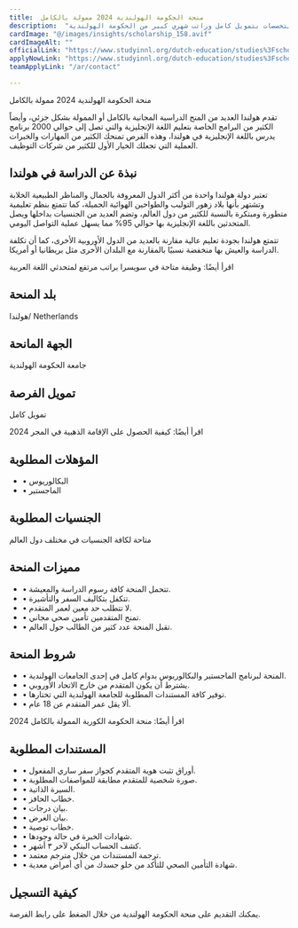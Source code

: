 ```yaml
---
title:  منحة الحكومة الهولندية 2024 ممولة بالكامل 
description:  "منحة ممولة بالكامل في هولندا في كافة التخصصات بتمويل كامل وراتب شهري كبير من الحكومة الهولندية." 
cardImage: "@/images/insights/scholarship_158.avif" 
cardImageAlt: "" 
officialLink: "https://www.studyinnl.org/dutch-education/studies%3Fscholarship=Orange+Knowledge+Programma+%28OKP%29" 
applyNowLink: "https://www.studyinnl.org/dutch-education/studies%3Fscholarship=Orange+Knowledge+Programma+%28OKP%29" 
teamApplyLink: "/ar/contact"

---
```


منحة الحكومة الهولندية 2024 ممولة بالكامل

تقدم هولندا العديد من المنح الدراسية المجانية بالكامل أو الممولة بشكل جزئي، وأيضاً الكثير من البرامج الخاصة بتعليم اللغة الإنجليزية والتي تصل إلى حوالي 2000 برنامج يدرس باللغة الإنجليزية في هولندا، وهذه الفرص تمنحك الكثير من المهارات والخبرات العملية التي تجعلك الخيار الأول للكثير من شركات التوظيف.

## نبذة عن الدراسة في هولندا

تعتبر دولة هولندا واحدة من أكثر الدول المعروفة بالجمال والمناظر الطبيعية الخلابة وتشتهر بأنها بلاد زهور التوليب والطواحين الهوائية الجميلة، كما تتمتع بنظم تعليمية متطورة ومبتكرة بالنسبة للكثير من دول العالم، وتضم العديد من الجنسيات بداخلها ويصل المتحدثين باللغة الإنجليزية بها حوالي 95% مما يسهل عملية التواصل اليومي.

تتمتع هولندا بجودة تعليم عالية مقارنة بالعديد من الدول الأوروبية الأخرى، كما أن تكلفة الدراسة والعيش بها منخفضة نسبيًا بالمقارنة مع البلدان الأخرى مثل بريطانيا أو أمريكا.

اقرأ أيضًا: وظيفة متاحة في سويسرا براتب مرتفع لمتحدثي اللغة العربية

## بلد المنحة

هولندا/ Netherlands

## الجهة المانحة

جامعة الحكومة الهولندية

## تمويل الفرصة

تمويل كامل

اقرأ أيضًا: كيفية الحصول على الإقامة الذهبية في المجر 2024

## المؤهلات المطلوبة

- • البكالوريوس
- • الماجستير

## الجنسيات المطلوبة

متاحة لكافة الجنسيات في مختلف دول العالم

## مميزات المنحة

- • تتحمل المنحة كافة رسوم الدراسة والمعيشة.
- • تتكفل بتكاليف السفر والتأشيرة.
- • لا تتطلب حد معين لعمر المتقدم.
- • تمنح المتقدمين تأمين صحي مجاني.
- • تقبل المنحة عدد كثير من الطالب حول العالم.

## شروط المنحة

- • المنحة لبرنامج الماجستير والبكالوريوس بدوام كامل في إحدى الجامعات الهولندية.
- • يشترط أن يكون المتقدم من خارج الاتحاد الأوروبي.
- • توفير كافة المستندات المطلوبة للجامعة الهولندية التي تختارها.
- • ألا يقل عمر المتقدم عن 18 عام.

اقرأ أيضًا: منحة الحكومة الكورية الممولة بالكامل 2024

## المستندات المطلوبة

- • أوراق تثبت هوية المتقدم كجواز سفر ساري المفعول.
- • صورة شخصية للمتقدم مطابقة للمواصفات المطلوبة.
- • السيرة الذاتية.
- • خطاب الحافز.
- • بيان درجات.
- • بيان الغرض.
- • خطاب توصية.
- • شهادات الخبرة في حالة وجودها.
- • كشف الحساب البنكي لآخر ٣ أشهر.
- • ترجمة المستندات من خلال مترجم معتمد.
- • شهادة التأمين الصحي للتأكد من خلو جسدك من أي أمراض معدية.

## كيفية التسجيل

يمكنك التقديم على منحة الحكومة الهولندية من خلال الضغط على رابط الفرصة.


